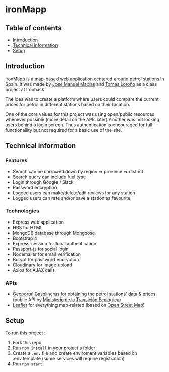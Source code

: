 # ironMapp	

## Table of contents
* [Introduction](#introduction)
* [Technical information](#technical-information)
* [Setup](#setup)

## Introduction
ironMapp is a map-based web application centered around petrol stations in Spain. It was made by [Jose Manuel Macías](https://github.com/josmac) and  [Tomás Loroño](https://github.com/TL-Garcia) as a class project at Ironhack

The idea was to create a platform where users could compare the current prices for petrol in different stations based on their location. 

One of the core values for this project was using open/public resources whenever possible (more detail on the APIs later)
Another was not locking users behind a login screen. Thus authentication is encouraged for full functionallity but not required for a basic use of the site.

## Technical information

### Features
* Search can be narrowed down by region => province => district 
* Search query can include fuel type
* Login through Google / Slack
* Password encryption
* Logged users can make/delete/edit reviews for any station
* Logged users can rate and/or save a station as favourite

### Technologies
* Express web application 
* HBS for HTML 
* MongoDB database through Mongoose
* Bootstrap 4
* Express-session for local authentication
* Passport-js for social login
* Nodemailer for email verification
* Bcrypt for password encryption
* Cloudinary for image upload
* Axios for AJAX calls 

### APIs
* [Geoportal Gasolineras](https://geoportalgasolineras.es/) for obtaining the petrol stations' data & prices  (public API by [Ministerio de la Transición Ecológica](https://energia.gob.es/))
* [Leaflet](https://leafletjs.com/) for everything map-related (based on [Open Street Map](https://www.openstreetmap.org/))


## Setup 
To run this project : 

1.  Fork this repo
2.  Run `npm install` in your project's folder
3.  Create a `.env` file and create enviroment variables based on .env.template (some services will require registration)
4.  Run  `npm start`
